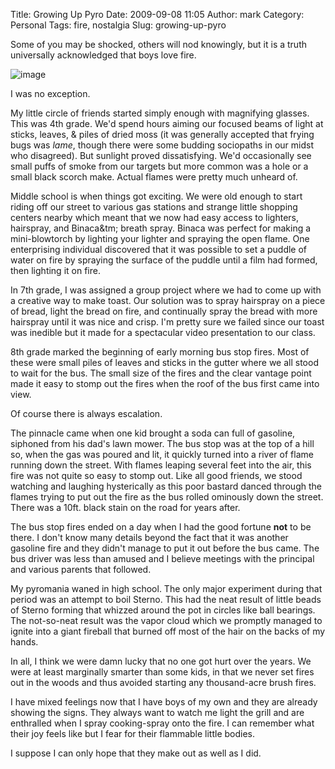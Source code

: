Title: Growing Up Pyro
Date: 2009-09-08 11:05
Author: mark
Category: Personal
Tags: fire, nostalgia
Slug: growing-up-pyro

Some of you may be shocked, others will nod knowingly, but it is a truth
universally acknowledged that boys love fire.

![image][]

I was no exception.

My little circle of friends started simply enough with magnifying
glasses. This was 4th grade. We'd spend hours aiming our focused beams
of light at sticks, leaves, & piles of dried moss (it was generally
accepted that frying bugs was *lame*, though there were some budding
sociopaths in our midst who disagreed). But sunlight proved
dissatisfying. We'd occasionally see small puffs of smoke from our
targets but more common was a hole or a small black scorch make. Actual
flames were pretty much unheard of.

Middle school is when things got exciting. We were old enough to start
riding off our street to various gas stations and strange little
shopping centers nearby which meant that we now had easy access to
lighters, hairspray, and Binaca&tm; breath spray. Binaca was perfect for
making a mini-blowtorch by lighting your lighter and spraying the open
flame. One enterprising individual discovered that it was possible to
set a puddle of water on fire by spraying the surface of the puddle
until a film had formed, then lighting it on fire.

In 7th grade, I was assigned a group project where we had to come up
with a creative way to make toast. Our solution was to spray hairspray
on a piece of bread, light the bread on fire, and continually spray the
bread with more hairspray until it was nice and crisp. I'm pretty sure
we failed since our toast was inedible but it made for a spectacular
video presentation to our class.

8th grade marked the beginning of early morning bus stop fires. Most of
these were small piles of leaves and sticks in the gutter where we all
stood to wait for the bus. The small size of the fires and the clear
vantage point made it easy to stomp out the fires when the roof of the
bus first came into view.

Of course there is always escalation.

The pinnacle came when one kid brought a soda can full of gasoline,
siphoned from his dad's lawn mower. The bus stop was at the top of a
hill so, when the gas was poured and lit, it quickly turned into a river
of flame running down the street. With flames leaping several feet into
the air, this fire was not quite so easy to stomp out. Like all good
friends, we stood watching and laughing hysterically as this poor
bastard danced through the flames trying to put out the fire as the bus
rolled ominously down the street. There was a 10ft. black stain on the
road for years after.

The bus stop fires ended on a day when I had the good fortune **not** to
be there. I don't know many details beyond the fact that it was another
gasoline fire and they didn't manage to put it out before the bus came.
The bus driver was less than amused and I believe meetings with the
principal and various parents that followed.

My pyromania waned in high school. The only major experiment during that
period was an attempt to boil Sterno. This had the neat result of little
beads of Sterno forming that whizzed around the pot in circles like ball
bearings. The not-so-neat result was the vapor cloud which we promptly
managed to ignite into a giant fireball that burned off most of the hair
on the backs of my hands.

In all, I think we were damn lucky that no one got hurt over the years.
We were at least marginally smarter than some kids, in that we never set
fires out in the woods and thus avoided starting any thousand-acre brush
fires.

I have mixed feelings now that I have boys of my own and they are
already showing the signs. They always want to watch me light the grill
and are enthralled when I spray cooking-spray onto the fire. I can
remember what their joy feels like but I fear for their flammable little
bodies.

I suppose I can only hope that they make out as well as I did.

  [image]: http://farm3.static.flickr.com/2440/3881790714_0857475e73_m.jpg
